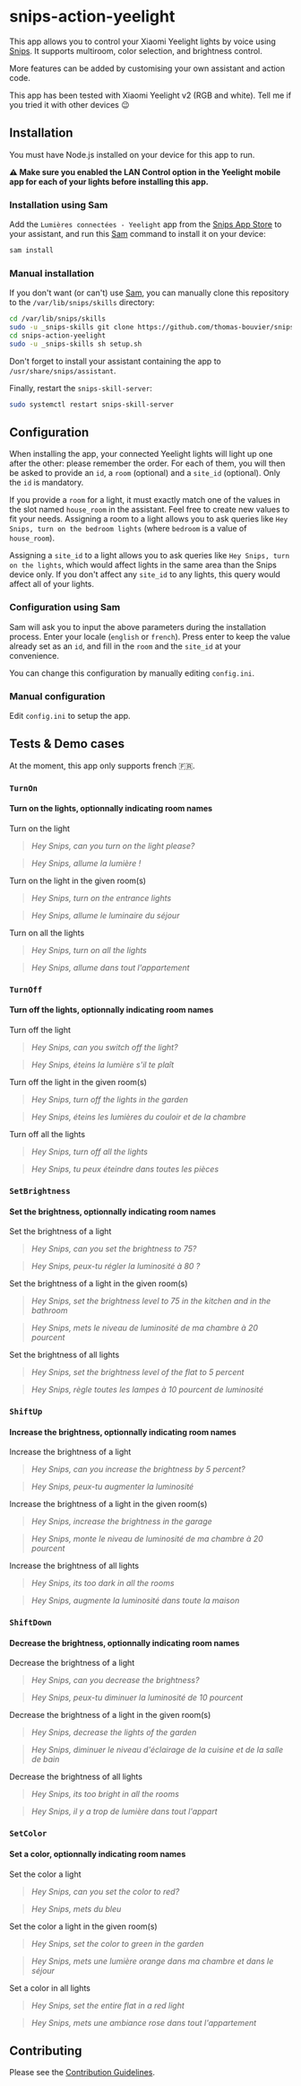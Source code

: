 # snips-action-yeelight

This app allows you to control your Xiaomi Yeelight lights by voice using [Snips](https://snips.ai). It supports multiroom, color selection, and brightness control.

More features can be added by customising your own assistant and action code.

This app has been tested with Xiaomi Yeelight v2 (RGB and white). Tell me if you tried it with other devices 😉

## Installation

You must have Node.js installed on your device for this app to run.

**⚠️ Make sure you enabled the LAN Control option in the Yeelight mobile app for each of your lights before installing this app.**

### Installation using Sam

Add the `Lumières connectées - Yeelight` app from the [Snips App Store](https://console.snips.ai/store) to your assistant, and run this [Sam](https://docs.snips.ai/reference/sam) command to install it on your device:

```sh
sam install
```

### Manual installation

If you don't want (or can't) use [Sam](https://docs.snips.ai/reference/sam), you can manually clone this repository to the `/var/lib/snips/skills` directory:

```sh
cd /var/lib/snips/skills
sudo -u _snips-skills git clone https://github.com/thomas-bouvier/snips-action-yeelight.git
cd snips-action-yeelight
sudo -u _snips-skills sh setup.sh
```

Don't forget to install your assistant containing the app to `/usr/share/snips/assistant`.

Finally, restart the `snips-skill-server`:

```sh
sudo systemctl restart snips-skill-server
```

## Configuration

When installing the app, your connected Yeelight lights will light up one after the other: please remember the order. For each of them, you will then be asked to provide an `id`, a `room` (optional) and a `site_id` (optional). Only the `id` is mandatory.

If you provide a `room` for a light, it must exactly match one of the values in the slot named `house_room` in the assistant. Feel free to create new values to fit your needs. Assigning a room to a light allows you to ask queries like `Hey Snips, turn on the bedroom lights` (where `bedroom` is a value of `house_room`).

Assigning a `site_id` to a light allows you to ask queries like `Hey Snips, turn on the lights`, which would  affect lights in the same area than the Snips device only. If you don't affect any `site_id` to any lights, this query would affect all of your lights.

### Configuration using Sam

Sam will ask you to input the above parameters during the installation process. Enter your locale (`english` or `french`). Press enter to keep the value already set as an `id`, and fill in the `room` and the `site_id` at your convenience.

You can change this configuration by manually editing `config.ini`.

### Manual configuration

Edit `config.ini` to setup the app.

## Tests & Demo cases

At the moment, this app only supports french 🇫🇷.

### `TurnOn`

#### Turn on the lights, optionnally indicating room names

Turn on the light
> *Hey Snips, can you turn on the light please?*

> *Hey Snips, allume la lumière !*

Turn on the light in the given room(s)
> *Hey Snips, turn on the entrance lights*

> *Hey Snips, allume le luminaire du séjour*

Turn on all the lights

> *Hey Snips, turn on all the lights*

> *Hey Snips, allume dans tout l'appartement*

### `TurnOff`

#### Turn off the lights, optionnally indicating room names

Turn off the light
> *Hey Snips, can you switch off the light?*

> *Hey Snips, éteins la lumière s'il te plaît*

Turn off the light in the given room(s)
> *Hey Snips, turn off the lights in the garden*

> *Hey Snips, éteins les lumières du couloir et de la chambre*

Turn off all the lights

> *Hey Snips, turn off all the lights*

> *Hey Snips, tu peux éteindre dans toutes les pièces*

### `SetBrightness`

#### Set the brightness, optionnally indicating room names

Set the brightness of a light
> *Hey Snips, can you set the brightness to 75?*

> *Hey Snips, peux-tu régler la luminosité à 80 ?*

Set the brightness of a light in the given room(s)
> *Hey Snips, set the brightness level to 75 in the kitchen and in the bathroom*

> *Hey Snips, mets le niveau de luminosité de ma chambre à 20 pourcent*

Set the brightness of all lights
> *Hey Snips, set the brightness level of the flat to 5 percent*

> *Hey Snips, règle toutes les lampes à 10 pourcent de luminosité*

### `ShiftUp`

#### Increase the brightness, optionnally indicating room names

Increase the brightness of a light
> *Hey Snips, can you increase the brightness by 5 percent?*

> *Hey Snips, peux-tu augmenter la luminosité*

Increase the brightness of a light in the given room(s)
> *Hey Snips, increase the brightness in the garage*

> *Hey Snips, monte le niveau de luminosité de ma chambre à 20 pourcent*

Increase the brightness of all lights
> *Hey Snips, its too dark in all the rooms*

> *Hey Snips, augmente la luminosité dans toute la maison*

### `ShiftDown`

#### Decrease the brightness, optionnally indicating room names

Decrease the brightness of a light
> *Hey Snips, can you decrease the brightness?*

> *Hey Snips, peux-tu diminuer la luminosité de 10 pourcent*

Decrease the brightness of a light in the given room(s)
> *Hey Snips, decrease the lights of the garden*

> *Hey Snips, diminuer le niveau d'éclairage de la cuisine et de la salle de bain*

Decrease the brightness of all lights
> *Hey Snips, its too bright in all the rooms*

> *Hey Snips, il y a trop de lumière dans tout l'appart*

### `SetColor`

#### Set a color, optionnally indicating room names

Set the color a light
> *Hey Snips, can you set the color to red?*

> *Hey Snips, mets du bleu*

Set the color a light in the given room(s)
> *Hey Snips, set the color to green in the garden*

> *Hey Snips, mets une lumière orange dans ma chambre et dans le séjour*

Set a color in all lights
> *Hey Snips, set the entire flat in a red light*

> *Hey Snips, mets une ambiance rose dans tout l'appartement*

## Contributing

Please see the [Contribution Guidelines](https://github.com/thomas-bouvier/snips-action-yeelight/blob/master/CONTRIBUTING.md).